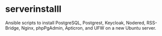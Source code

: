 # serverinstalll
Ansible scripts to install PostgreSQL, Postgrest, Keycloak, Nodered, RSS-Bridge, Nginx, phpPgAdmin, Apticron, and UFW on a new Ubuntu server.
